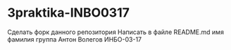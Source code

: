 # 3praktika-INBO0317
Сделать форк данного репозитория
Написать в файле README.md имя фамилия группа
Антон Волегов ИНБО-03-17
